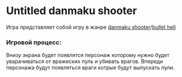 # Untitled danmaku shooter
Игра представляет собой игру в жанре [danmaku shooter](https://touhou.fandom.com/ru/wiki/%D0%94%D0%B0%D0%BD%D0%BC%D0%B0%D0%BA%D1%83)/[bullet hell](https://en.m.wikipedia.org/wiki/Bullet_hell)
### Игровой процесс:
Внизу экрана будет появлятся персонаж которому нужно будет уварачиваться от вражеских пуль и убивать врагов. Впереди персонажа будут появляться враги котрые будут выпускать пули.
